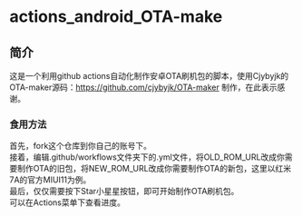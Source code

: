 # actions_android_OTA-make #

## 简介 ##
这是一个利用github actions自动化制作安卓OTA刷机包的脚本，使用Cjybyjk的OTA-maker源码：https://github.com/cjybyjk/OTA-maker 制作，在此表示感谢。

### 食用方法 ###
首先，fork这个仓库到你自己的账号下。  
接着，编辑.github/workflows文件夹下的.yml文件，将OLD_ROM_URL改成你需要制作OTA的旧包，将NEW_ROM_URL改成你需要制作OTA的新包，这里以红米7A的官方MIUI11为例。  
最后，仅仅需要按下Star小星星按钮，即可开始制作OTA刷机包。  
可以在Actions菜单下查看进度。
